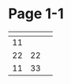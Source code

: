 # Page 1-1



<table data-view="cards"><thead><tr><th></th><th></th><th></th></tr></thead><tbody><tr><td>11</td><td></td><td></td></tr><tr><td>22</td><td>22</td><td></td></tr><tr><td>11</td><td>33</td><td></td></tr></tbody></table>
